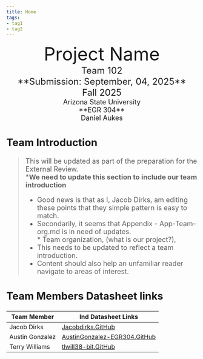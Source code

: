 ```yaml
---
title: Home
tags:
- tag1
- tag2
---
```

<center>
<font size="8">Project Name<br>
<font size="5">Team 102<br>
**Submission: September, 04, 2025**<br>
Fall 2025<br>
<font size="4">Arizona State University<br>
**EGR 304**<br>
Daniel Aukes <br>
  

</center>

## Team Introduction 
<!-- so we can remove the added pieces of this introduction  - Edits here include linking to individual data sheets and team introduction (help figuring out what that means)
Edits for the team are based in App-team-org.md under docs - Appendix. and there will be other comments there -->
> This will be updated as part of the preparation for the External Review.<br>
>    ***We need to update this section to include our team introduction** <br>
>    * Good news is that as I, Jacob Dirks, am editing these points that they
>           simple pattern is easy to match.<br>
>    * Secondarily, it seems that Appendix - App-Team-org.md is in need of updates.<br>
>  <t>   * Team organization, (what is our project?),
>    * This needs to be updated to reflect a team introduction.<br>
>    * Content should also help an unfamiliar reader navigate to areas of interest.


## Team Members Datasheet links

| **Team Member**        |**Ind Datasheet Links** |
| ---------------------- | -----------------------| 
| Jacob Dirks            | [Jacobdirks.GitHub](https://github.com/JacobDirks/JacobDirks.github.io) |
| Austin Gonzalez        | [AustinGonzalez-EGR304.GitHub](https://github.com/AustinGonzalez-EGR304) |
| Terry Williams         |[tlwill38-bit.GitHub](https://github.com/EGR304-2025-F-102/EGR304-2025-F-102.github.io.git) |

